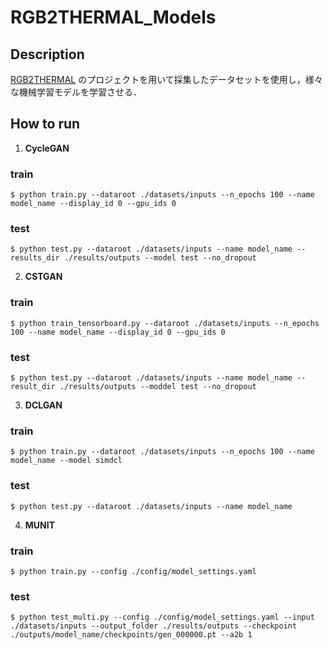 # RGB2THERMAL_Models

## Description   
[RGB2THERMAL](https://github.com/KIIIIT00/RGBtoTHERMAL) のプロジェクトを用いて採集したデータセットを使用し，様々な機械学習モデルを学習させる．

## How to run   

1. **CycleGAN**
### train
```
$ python train.py --dataroot ./datasets/inputs --n_epochs 100 --name model_name --display_id 0 --gpu_ids 0
```

### test
```
$ python test.py --dataroot ./datasets/inputs --name model_name --results_dir ./results/outputs --model test --no_dropout
```

2. **CSTGAN**
### train
```
$ python train_tensorboard.py --dataroot ./datasets/inputs --n_epochs 100 --name model_name --display_id 0 --gpu_ids 0
```

### test
```
$ python test.py --dataroot ./datasets/inputs --name model_name --result_dir ./results/outputs --moddel test --no_dropout
```

3. **DCLGAN**
### train
```
$ python train.py --dataroot ./datasets/inputs --n_epochs 100 --name model_name --model simdcl
```

### test
```
$ python test.py --dataroot ./datasets/inputs --name model_name
```

4. **MUNIT**
### train
```
$ python train.py --config ./config/model_settings.yaml
```

### test
```
$ python test_multi.py --config ./config/model_settings.yaml --input ./datasets/inputs --output_folder ./results/outputs --checkpoint ./outputs/model_name/checkpoints/gen_000000.pt --a2b 1
```
